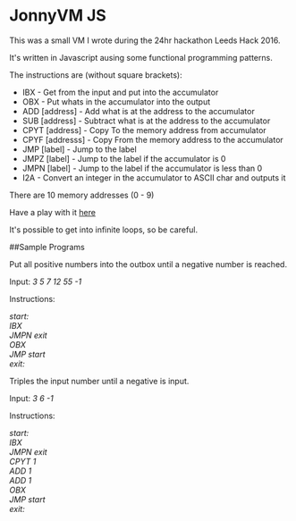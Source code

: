 # JonnyVM JS

This was a small VM I wrote during the 24hr hackathon Leeds Hack 2016.

It's written in Javascript ausing some functional programming patterns.

The instructions are (without square brackets):
+ IBX - Get from the input and put into the accumulator
+ OBX - Put whats in the accumulator into the output
+ ADD [address] - Add what is at the address to the accumulator
+ SUB [address] - Subtract what is at the address to the accumulator
+ CPYT [address] - Copy To the memory address from accumulator
+ CPYF [addresss] - Copy From the memory address to the accumulator
+ JMP [label] - Jump to the label
+ JMPZ [label] - Jump to the label if the accumulator is 0
+ JMPN [label] - Jump to the label if the accumulator is less than 0
+ I2A - Convert an integer in the accumulator to ASCII char and outputs it

There are 10 memory addresses (0 - 9)

Have a play with it [here](https://jonnycodes.github.io/LeedsHack2016-2/)

It's possible to get into infinite loops, so be careful.

##Sample Programs

Put all positive numbers into the outbox until a negative number is reached.

Input: *3 5 7 12 55 -1*

Instructions:

*start:<br>
IBX<br>
JMPN exit<br>
OBX<br>
JMP start<br>
exit:*<br>


Triples the input number until a negative is input.

Input: *3 6 -1*

Instructions:

*start:<br>
IBX<br>
JMPN exit<br>
CPYT 1<br>
ADD 1<br>
ADD 1<br>
OBX<br>
JMP start<br>
exit:*<br>